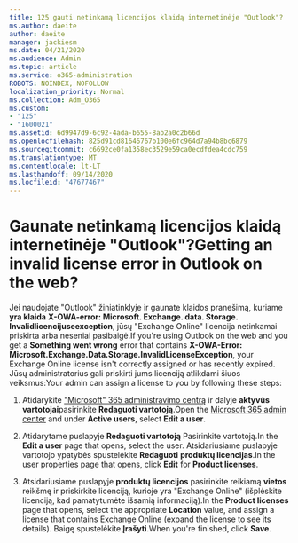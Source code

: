 ```yaml
---
title: 125 gauti netinkamą licencijos klaidą internetinėje "Outlook"?
ms.author: daeite
author: daeite
manager: jackiesm
ms.date: 04/21/2020
ms.audience: Admin
ms.topic: article
ms.service: o365-administration
ROBOTS: NOINDEX, NOFOLLOW
localization_priority: Normal
ms.collection: Adm_O365
ms.custom:
- "125"
- "1600021"
ms.assetid: 6d9947d9-6c92-4ada-b655-8ab2a0c2b66d
ms.openlocfilehash: 825d91cd81646767b100e6fc964d7a94b8bc6879
ms.sourcegitcommit: c6692ce0fa1358ec3529e59ca0ecdfdea4cdc759
ms.translationtype: MT
ms.contentlocale: lt-LT
ms.lasthandoff: 09/14/2020
ms.locfileid: "47677467"
---
```

# <a name="getting-an-invalid-license-error-in-outlook-on-the-web"></a><span data-ttu-id="630fe-102">Gaunate netinkamą licencijos klaidą internetinėje "Outlook"?</span><span class="sxs-lookup"><span data-stu-id="630fe-102">Getting an invalid license error in Outlook on the web?</span></span>

<span data-ttu-id="630fe-103">Jei naudojate "Outlook" žiniatinklyje ir gaunate klaidos pranešimą, kuriame **yra klaida** **X-OWA-error: Microsoft. Exchange. data. Storage. Invalidlicencijuseexception**, jūsų "Exchange Online" licencija netinkamai priskirta arba neseniai pasibaigė.</span><span class="sxs-lookup"><span data-stu-id="630fe-103">If you're using Outlook on the web and you get a **Something went wrong** error that contains **X-OWA-Error: Microsoft.Exchange.Data.Storage.InvalidLicenseException**, your Exchange Online license isn't correctly assigned or has recently expired.</span></span> <span data-ttu-id="630fe-104">Jūsų administratorius gali priskirti jums licenciją atlikdami šiuos veiksmus:</span><span class="sxs-lookup"><span data-stu-id="630fe-104">Your admin can assign a license to you by following these steps:</span></span>
  
1. <span data-ttu-id="630fe-105">Atidarykite ["Microsoft" 365 administravimo centrą](https://portal.office.com/adminportal/home#/homepage) ir dalyje **aktyvūs vartotojai**pasirinkite **Redaguoti vartotoją**.</span><span class="sxs-lookup"><span data-stu-id="630fe-105">Open the [Microsoft 365 admin center](https://portal.office.com/adminportal/home#/homepage) and under **Active users**, select **Edit a user**.</span></span>

2. <span data-ttu-id="630fe-106">Atidarytame puslapyje **Redaguoti vartotoją** Pasirinkite vartotoją.</span><span class="sxs-lookup"><span data-stu-id="630fe-106">In the **Edit a user** page that opens, select the user.</span></span> <span data-ttu-id="630fe-107">Atsidariusiame puslapyje vartotojo ypatybės spustelėkite **Redaguoti** **produktų licencijas**.</span><span class="sxs-lookup"><span data-stu-id="630fe-107">In the user properties page that opens, click **Edit** for **Product licenses**.</span></span>

3. <span data-ttu-id="630fe-108">Atsidariusiame puslapyje **produktų licencijos** pasirinkite reikiamą **vietos** reikšmę ir priskirkite licenciją, kurioje yra "Exchange Online" (išplėskite licenciją, kad pamatytumėte išsamią informaciją).</span><span class="sxs-lookup"><span data-stu-id="630fe-108">In the **Product licenses** page that opens, select the appropriate **Location** value, and assign a license that contains Exchange Online (expand the license to see its details).</span></span> <span data-ttu-id="630fe-109">Baigę spustelėkite **Įrašyti**.</span><span class="sxs-lookup"><span data-stu-id="630fe-109">When you're finished, click **Save**.</span></span>
